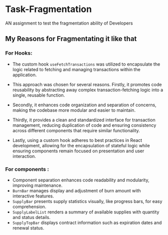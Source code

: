 # Task-Fragmentation
AN assignment to test the fragmentation ability of Developers

## My Reasons for Fragmentating it like that

### For Hooks:
- The custom hook `useFetchTransactions` was utilized to encapsulate the logic related to fetching and managing transactions within the application. 

- This approach was chosen for several reasons. Firstly, it promotes code reusability by abstracting away complex transaction-fetching logic into a single, reusable function. 

- Secondly, it enhances code organization and separation of concerns, making the codebase more modular and easier to maintain. 

- Thirdly, it provides a clean and standardized interface for transaction management, reducing duplication of code and ensuring consistency across different components that require similar functionality. 

- Lastly, using a custom hook adheres to best practices in React development, allowing for the encapsulation of stateful logic while ensuring components remain focused on presentation and user interaction.


### For components :

- Component separation enhances code readability and modularity, improving maintenance.
- `BurnBar` manages display and adjustment of burn amount with interactive features.
- `SupplyBar` presents supply statistics visually, like progress bars, for easy comprehension.
- `SupplyLabelList` renders a summary of available supplies with quantity and status details.
- `SupplyTopBar` displays contract information such as expiration dates and renewal status.
